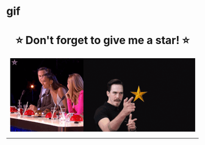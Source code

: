 # gif

<div align="center">

# ⭐ Don't forget to give me a star! ⭐

<img src="https://raw.githubusercontent.com/francescobianco/gif/main/images/push-button-h192.gif"/><img src="https://raw.githubusercontent.com/francescobianco/gif/main/images/give-stars-h192.gif" />

</div>

---
